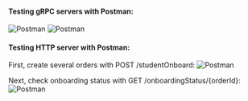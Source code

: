 #### Testing gRPC servers with Postman:

<image src="./images/postman1.gif" alt="Postman">

<image src="./images/postman2.gif" alt="Postman">

#### Testing HTTP server with Postman:

First, create several orders with POST /studentOnboard:
<image src="./images/postman3.gif" alt="Postman">

Next, check onboarding status with GET /onboardingStatus/{orderId}:
<image src="./images/postman4.gif" alt="Postman">
